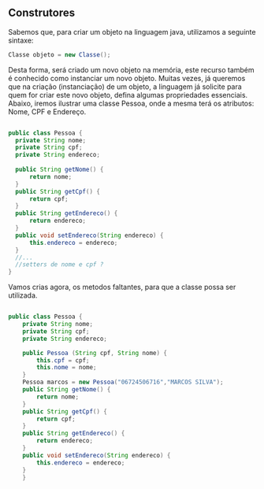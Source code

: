 ## Construtores 

Sabemos que, para criar um objeto na linguagem java, utilizamos a seguinte sintaxe:

```java
Classe objeto = new Classe();
```

Desta forma, será criado um novo objeto na memória, este recurso também é conhecido como instanciar um novo objeto.
Muitas vezes, já queremos que na criação (instanciação) de um objeto, a linguagem já solicite para quem for criar este novo objeto, defina algumas propriedades essenciais. Abaixo, iremos ilustrar uma classe Pessoa, onde a mesma terá os atributos: Nome, CPF e Endereço.
    
  ```java

public class Pessoa {
	private String nome;
	private String cpf;
	private String endereco;
	
	public String getNome() {
		return nome;
	}
	public String getCpf() {
		return cpf;
	}
	public String getEndereco() {
		return endereco;
	}
	public void setEndereco(String endereco) {
		this.endereco = endereco;
	}
	//...
	//setters de nome e cpf ?
}
```
Vamos crias agora, os metodos faltantes, para que a classe possa ser utilizada. 

```java

public class Pessoa {
	private String nome;
	private String cpf;
	private String endereco;

    public Pessoa (String cpf, String nome) {
		this.cpf = cpf;
		this.nome = nome;
	}
    Pessoa marcos = new Pessoa("06724506716","MARCOS SILVA");
	public String getNome() {
		return nome;
	}
	public String getCpf() {
		return cpf;
	}
	public String getEndereco() {
		return endereco;
	}
	public void setEndereco(String endereco) {
		this.endereco = endereco;
    }
    }



